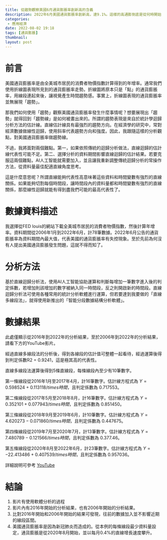 ```yaml
---
title: 從趨勢觀察美國6月通貨膨脹率創新高的含義
description: 2022年6月美國通貨膨脹率創新高，達9.1%。這樣的高通膨倒底是從何時開始，其趨勢又是如何？從數據的角度我們該怎麼看這件事情呢?
categories:
 - 應用經濟
date: 2022-08-02 19:18
tags: [通貨膨脹]
thumbnail: 
layout: post
---
```


# 前言

美國通貨膨脹率是由全美城市居民的消費者物價指數計算得到的年增率。通常我們使用折線圖表現所見到的通貨膨脹率走勢。折線圖將原本只是「點」的通貨膨脹率，用線段連起來後，讓視覺產生時間趨勢感。事實上，折線圖表現的通貨膨脹率並無展現「趨勢」。

那我們如何使用「趨勢」觀察美國通貨膨脹率發生什麼事情呢？想要展現出「趨勢」就得回到「趨勢線」是如何被畫出來的。所謂的趨勢表現是來自於統計學迴歸分析方法的估計線。直線估計線具有最強烈的趨勢方向。在經濟學的研究中，常對經濟數據做線性迴歸，使用斜率代表趨勢方向和強度。因此，我跟隨這樣的分析觀點，對美國通貨膨脹率做趨勢線。

不過，我將面對兩個難點。第一，如果依照傳統的迴歸分析做法，直線迴歸的估計線代表性可能不足。第二、選擇分析的資料期間影響直線迴歸的估計結果。若要克服這兩個難點，AI人工智能就需要加入，並且讓我重新調整傳統迴歸分析的常操作方法，從資料量最佳配適直線角度思考。

這是什麼意思呢？所謂直線能夠代表性高意味著這些資料和時間變數有強烈的直線關係。如果能夠切割每個時間段，讓時間段內的資料量都和時間變數有強烈的直線關係，那麼線性迴歸就能有得到盡我們可能的最高代表性了。


# 數據資料描述

我選擇從FED louis的網站下載全美城市居民的消費者物價指數，然後計算年增率。資料期間從2006年1月到2022年6月，計78筆數據。2022年6月公告的通貨膨脹率為資料期間內最大值，代表美國的通貨膨脹率有失控現象。至於先前為何沒有人提出美國通貨膨脹發生問題，這就不得而知了。

# 分析方法

基於直線迴歸分析法，使用AI人工智能協助運算和判斷每增加一筆數字進入後的判定係數，若增加則該增加的數字被納入同一時間段，反之則開啟新的時間段。直線迴歸分析法可使用各種常用的統計分析軟體進行運算，但若要達到我要做的「直線多線段法」，就得使用新推出的「智能分段數據結構分析軟體」。


# 數據結果

此處僅顯示從2016年到2022年的分析結果，至於2006年到2022年的分析結果，請看下方的YouTube影片。

經過直線多線段法的分析後，得到各線段的估計值可整體一起看待，經過運算後得到判定係數R2 = 0.9241，這是極其高的代表性。

直線多線段法運算後得到5條直線段，每條線段內至少有10筆數字。

第一條線段從2016年1月至2017年4月，計16筆數字。估計線方程式為 $Y = 0.598524 + 0.113118 /times 時間$，且判定係數為 0.717553。

第二條線段從2017年5月至2018年8月，計16筆數字。估計線方程式為 $Y = 0.352101 + 0.077943 /times 時間$，且判定係數為 0.851450。

第三條線段從2018年9月至2019年6月，計10筆數字。估計線方程式為 $Y = 4.620273 - 0.071860 /times 時間$，且判定係數為 0.447675。

第四條線段從2019年7月至2020年7月，計13筆數字。估計線方程式為 $Y = 7.480789 - 0.121566 /times 時間$，且判定係數為 0.377.46。

第五條線段從2020年8月至2022年6月，計23筆數字。估計線方程式為 $Y = -22.413486 + 0.407539 /times 時間$，且判定係數為 0.957036。



詳細說明可參考 [YouTube](https://www.youtube.com/watch?v=obrr8ztBBK0)

# 結論

1. 影片有使用軟體分析的過程
2. 影片內有2016年開始的分析結果，也有2006年開始的分析結果。
3. 比對2016年開始和2006年開始的結果可發現，往前的數據加入並不影響近期的線段區間。
4. 美國通貨膨脹率是因為新冠肺炎而造成的。從本例的每條線段最少資料量設定，通貨膨脹是從2020年8月開始，並以每月0.4%的直線增長速度攀升。
